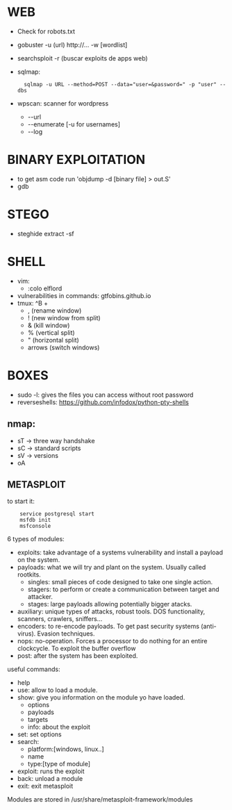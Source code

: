 # WEB
- Check for robots.txt
- gobuster -u (url) http://... -w [wordlist]
- searchsploit -r (buscar exploits de apps web)
- sqlmap:

		sqlmap -u URL --method=POST --data="user=&password=" -p "user" --dbs
- wpscan: scanner for wordpress
	- --url
	- --enumerate [-u for usernames]
	- --log

# BINARY EXPLOITATION
- to get asm code run 'objdump -d [binary file] > out.S'
- gdb

# STEGO
- steghide extract -sf

# SHELL
- vim:
	- :colo elflord
- vulnerabilities in commands: gtfobins.github.io
- tmux:
	^B +
	- , (rename window)
	- ! (new window from split)
	- & (kill window)
	- % (vertical split)
	- " (horizontal split)
	- arrows (switch windows)

# BOXES
- sudo -l: gives the files you can access without root password
- reverseshells: https://github.com/infodox/python-pty-shells

## nmap:
- sT -> three way handshake
- sC -> standard scripts
- sV -> versions
- oA

## METASPLOIT
to start it:
		
		service postgresql start
		msfdb init
		msfconsole

6 types of modules:
- exploits: take advantage of a systems vulnerability and install a payload on the system.
- payloads: what we will try and plant on the system. Usually called rootkits.
	- singles: small pieces of code designed to take one single action.
	- stagers: to perform or create a communication between target and attacker.
	- stages: large payloads allowing potentially bigger atacks.
- auxiliary: unique types of attacks, robust tools. DOS functionality, scanners, crawlers, sniffers...
- encoders: to re-encode payloads. To get past security systems (anti-virus). Evasion techniques.
- nops: no-operation. Forces a processor to do nothing for an entire clockcycle. To exploit the buffer overflow
- post: after the system has been exploited.

useful commands:
- help
- use: allow to load a module.
- show: give you information on the module yo have loaded.
	- options
	- payloads
	- targets
	- info: about the exploit
- set: set options
- search:
	- platform:[windows, linux..]
	- name
	- type:[type of module]
- exploit: runs the exploit
- back: unload a module
- exit: exit metasploit

Modules are stored in /usr/share/metasploit-framework/modules

